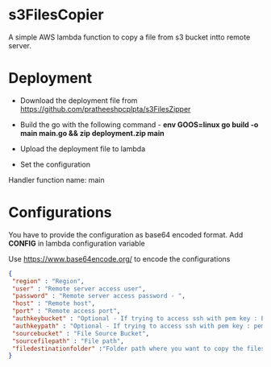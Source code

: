 # s3FilesCopier
A simple AWS lambda function to copy a file from s3 bucket intto remote server.

# Deployment
 - Download the deployment file from https://github.com/pratheeshpcplpta/s3FilesZipper
 - Build the go with the following command  -   **env GOOS=linux go build -o main main.go && zip deployment.zip main**

 - Upload the deployment file to lambda
 - Set the configuration

 Handler function name: main


# Configurations
You have to provide the configuration as base64 encoded format. Add **CONFIG** in lambda configuration variable

Use https://www.base64encode.org/ to encode the configurations

```json
{   	
 "region" : "Region",
 "user" : "Remote server access user",
 "password" : "Remote server access password - ",
 "host" : "Remote host",
 "port" : "Remote access port",
 "authkeybucket" : "Optional - If trying to access ssh with pem key : Pem key file stored bucket",
 "authkeypath" : "Optional - If trying to access ssh with pem key : pem key file path",
 "sourcebucket" : "File Source Bucket",
 "sourcefilepath" : "File path",
 "filedestinationfolder" :"Folder path where you want to copy the files at remote host"
}

```
